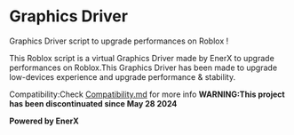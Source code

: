 # Graphics Driver
Graphics Driver script to upgrade performances on Roblox !

This Roblox script is a virtual
Graphics Driver made by EnerX to upgrade performances
on Roblox.This Graphics Driver has been made
to upgrade low-devices experience and upgrade
performance & stability.

Compatibility:Check [Compatibility.md](https://github.com/EnerX-Inc/Graphics-Driver/blob/main/COMPATIBILITY.md) for more info
**WARNING:This project has been discontinuated since May 28 2024**

**Powered by EnerX**

